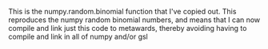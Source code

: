 This is the numpy.random.binomial function that I've copied out.
This reproduces the numpy random binomial numbers, and means that
I can now compile and link just this code to metawards, thereby
avoiding having to compile and link in all of numpy and/or gsl

